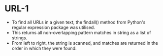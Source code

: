 # URL-1
* To find all URLs in a given text, the findall() method from Python's regular expression package was utilised.
* This returns all non-overlapping pattern matches in string as a list of strings.
* From left to right, the string is scanned, and matches are returned in the order in which they were found.
